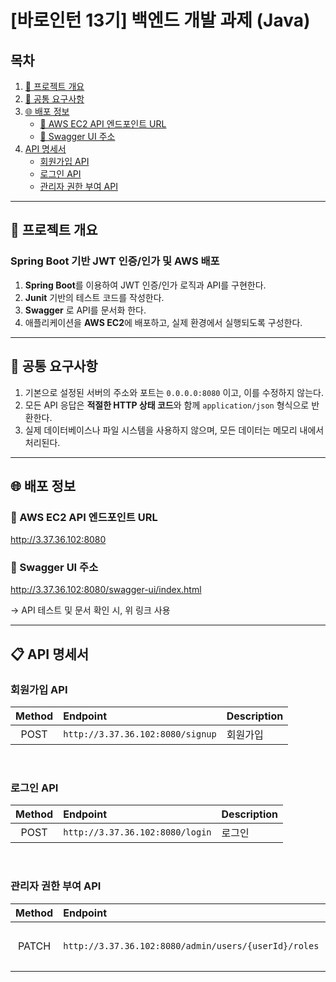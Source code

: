 # [바로인턴 13기] 백엔드 개발 과제 (Java)

## 목차

1. [📖 프로젝트 개요](#-프로젝트-개요)
2. [💭 공통 요구사항](#-공통-요구사항)
3. [🌐 배포 정보](#-배포-정보)
   - [🔗 AWS EC2 API 엔드포인트 URL](#-aws-ec2-api-엔드포인트-url)
   - [🔗 Swagger UI 주소](#-swagger-ui-주소)
4. [API 명세서](#-api-명세서)
   - [회원가입 API](#회원가입-api)
   - [로그인 API](#로그인-api)
   - [관리자 권한 부여 API](#관리자-권한-부여-api)

---

## 📖 프로젝트 개요

### Spring Boot 기반 JWT 인증/인가 및 AWS 배포

1. **Spring Boot**를 이용하여 JWT 인증/인가 로직과 API를 구현한다.
2. **Junit** 기반의 테스트 코드를 작성한다.
3. **Swagger** 로 API를 문서화 한다.
4. 애플리케이션을 **AWS EC2**에 배포하고, 실제 환경에서 실행되도록 구성한다.

---

## 💭 공통 요구사항

1. 기본으로 설정된 서버의 주소와 포트는 `0.0.0.0:8080` 이고, 이를 수정하지 않는다.
2. 모든 API 응답은 **적절한 HTTP 상태 코드**와 함께 `application/json` 형식으로 반환한다.
3. 실제 데이터베이스나 파일 시스템을 사용하지 않으며, 모든 데이터는 메모리 내에서 처리된다.

---

## 🌐 배포 정보

### 🔗 AWS EC2 API 엔드포인트 URL

http://3.37.36.102:8080

### 🔗 Swagger UI 주소

http://3.37.36.102:8080/swagger-ui/index.html

→ API 테스트 및 문서 확인 시, 위 링크 사용

---

## 📋 API 명세서

### 회원가입 API

| Method | Endpoint                         | Description |
|:------:|:---------------------------------|:------------|
|  POST  | `http://3.37.36.102:8080/signup` | 회원가입        |

<br>

### 로그인 API

| Method | Endpoint                        | Description |
|:------:|:--------------------------------|:------------|
|  POST  | `http://3.37.36.102:8080/login` | 로그인         |

<br>

### 관리자 권한 부여 API

| Method | Endpoint                                             | Description     |
|:------:|:-----------------------------------------------------|:----------------|
| PATCH  | `http://3.37.36.102:8080/admin/users/{userId}/roles` | 사용자에게 관리자 권한 부여 |

<br>
